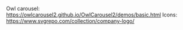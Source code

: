 Owl carousel: https://owlcarousel2.github.io/OwlCarousel2/demos/basic.html 
Icons: https://www.svgrepo.com/collection/company-logo/ 
